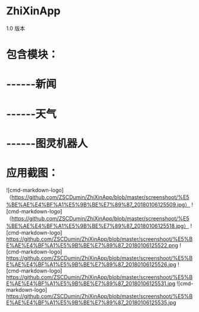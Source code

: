 # ZhiXinApp
1.0 版本
# 包含模块：
#  ------新闻
# ------天气
# ------图灵机器人
# 应用截图：
![cmd-markdown-logo]（https://github.com/ZSCDumin/ZhiXinApp/blob/master/screenshoot/%E5%BE%AE%E4%BF%A1%E5%9B%BE%E7%89%87_20180106125509.jpg）
![cmd-markdown-logo]
（https://github.com/ZSCDumin/ZhiXinApp/blob/master/screenshoot/%E5%BE%AE%E4%BF%A1%E5%9B%BE%E7%89%87_20180106125518.jpg）
![cmd-markdown-logo]
https://github.com/ZSCDumin/ZhiXinApp/blob/master/screenshoot/%E5%BE%AE%E4%BF%A1%E5%9B%BE%E7%89%87_20180106125522.png
![cmd-markdown-logo]
https://github.com/ZSCDumin/ZhiXinApp/blob/master/screenshoot/%E5%BE%AE%E4%BF%A1%E5%9B%BE%E7%89%87_20180106125526.jpg
![cmd-markdown-logo]
https://github.com/ZSCDumin/ZhiXinApp/blob/master/screenshoot/%E5%BE%AE%E4%BF%A1%E5%9B%BE%E7%89%87_20180106125531.jpg
![cmd-markdown-logo]
https://github.com/ZSCDumin/ZhiXinApp/blob/master/screenshoot/%E5%BE%AE%E4%BF%A1%E5%9B%BE%E7%89%87_20180106125535.jpg
